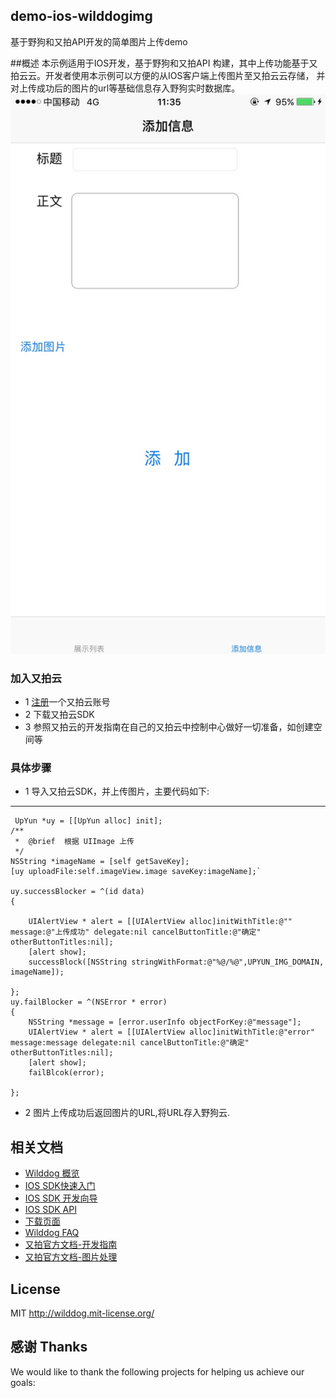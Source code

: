 ## demo-ios-wilddogimg
基于野狗和又拍API开发的简单图片上传demo


##概述
本示例适用于IOS开发，基于野狗和又拍API 构建，其中上传功能基于又拍云云。开发者使用本示例可以方便的从IOS客户端上传图片至又拍云云存储， 并对上传成功后的图片的url等基础信息存入野狗实时数据库。
![一个demo页面的快照](screenshot.png)

### 加入又拍云
* 1 [注册](https://console.upyun.com)一个又拍云账号
* 2 下载又拍云SDK
* 3 参照又拍云的开发指南在自己的又拍云中控制中心做好一切准备，如创建空间等



### 具体步骤
* 1 导入又拍云SDK，并上传图片，主要代码如下:
--------------------------------------------------------
     UpYun *uy = [[UpYun alloc] init];
    /**
     *	@brief	根据 UIImage 上传
     */
    NSString *imageName = [self getSaveKey];
    [uy uploadFile:self.imageView.image saveKey:imageName];`

    uy.successBlocker = ^(id data)
    {
        
        UIAlertView * alert = [[UIAlertView alloc]initWithTitle:@"" message:@"上传成功" delegate:nil cancelButtonTitle:@"确定" otherButtonTitles:nil];
        [alert show];
        successBlock([NSString stringWithFormat:@"%@/%@",UPYUN_IMG_DOMAIN, imageName]);

    };
    uy.failBlocker = ^(NSError * error)
    {
        NSString *message = [error.userInfo objectForKey:@"message"];
        UIAlertView * alert = [[UIAlertView alloc]initWithTitle:@"error" message:message delegate:nil cancelButtonTitle:@"确定" otherButtonTitles:nil];
        [alert show];
        failBlcok(error);
        
    };
    

* 2 图片上传成功后返回图片的URL,将URL存入野狗云.



## 相关文档

* [Wilddog 概览](https://z.wilddog.com/overview/guide)
* [IOS SDK快速入门](https://z.wilddog.com/ios/quickstart)
* [IOS SDK 开发向导](https://z.wilddog.com/ios/guide/1)
* [IOS SDK API](https://z.wilddog.com/ios/api)
* [下载页面](https://www.wilddog.com/download/)
* [Wilddog FAQ](https://z.wilddog.com/faq/qa)
* [又拍官方文档-开发指南](http://docs.upyun.com/guide/)
* [又拍官方文档-图片处理](http://docs.upyun.com/guide/#_9)

## License
MIT
http://wilddog.mit-license.org/

## 感谢 Thanks

We would like to thank the following projects for helping us achieve our goals: